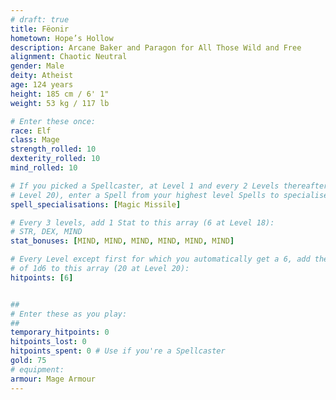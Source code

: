 ```yaml
---
# draft: true
title: Fëonir
hometown: Hope’s Hollow
description: Arcane Baker and Paragon for All Those Wild and Free
alignment: Chaotic Neutral
gender: Male
deity: Atheist
age: 124 years
height: 185 cm / 6' 1"
weight: 53 kg / 117 lb

# Enter these once:
race: Elf
class: Mage
strength_rolled: 10
dexterity_rolled: 10
mind_rolled: 10

# If you picked a Spellcaster, at Level 1 and every 2 Levels thereafter (9 at
# Level 20), enter a Spell from your highest level Spells to specialise in:
spell_specialisations: [Magic Missile]

# Every 3 levels, add 1 Stat to this array (6 at Level 18):
# STR, DEX, MIND
stat_bonuses: [MIND, MIND, MIND, MIND, MIND, MIND]

# Every Level except first for which you automatically get a 6, add the result
# of 1d6 to this array (20 at Level 20):
hitpoints: [6]


##
# Enter these as you play:
##
temporary_hitpoints: 0
hitpoints_lost: 0
hitpoints_spent: 0 # Use if you're a Spellcaster
gold: 75
# equipment:
armour: Mage Armour
---
```

